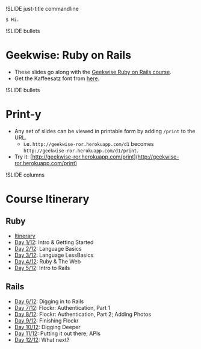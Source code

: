 !SLIDE just-title commandline

```
$ Hi.
```

!SLIDE bullets
# Geekwise: Ruby on Rails

* These slides go along with the
[Geekwise Ruby on Rails course](http://geekwiseacademy.com/courses).
* Get the Kaffeesatz font from
[here](http://www.yanone.de/typedesign/kaffeesatz/).


!SLIDE bullets
# Print-y

* Any set of slides can be viewed in printable form by adding `/print` to
  the URL.
    * i.e. `http://geekwise-ror.herokuapp.com/d1` becomes
      `http://geekwise-ror.herokuapp.com/d1/print`.
* Try it: [http://geekwise-ror.herokuapp.com/print](http://geekwise-ror.herokuapp.com/print)

!SLIDE columns
# Course Itinerary

## Ruby

* [Itinerary](itinerary)
* [Day 1/12](d1): Intro & Getting Started
* [Day 2/12](d2): Language Basics
* [Day 3/12](d3): Language LessBasics
* [Day 4/12](d4): Ruby & The Web
* [Day 5/12](d5): Intro to Rails


## Rails

* [Day 6/12](d6): Digging in to Rails
* [Day 7/12](d7): Flockr: Authentication, Part 1
* [Day 8/12](d8): Flockr: Authentication, Part 2; Adding Photos
* [Day 9/12](d9): Finishing Flockr
* [Day 10/12](d10): Digging Deeper
* [Day 11/12](d11): Putting it out there; APIs
* [Day 12/12](d12): What next?

